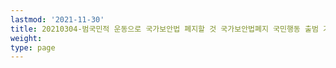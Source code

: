 ```yaml
---
lastmod: '2021-11-30'
title: 20210304-범국민적 운동으로 국가보안법 폐지할 것 국가보안법폐지 국민행동 출범 기자회견
weight: 
type: page
---
```

